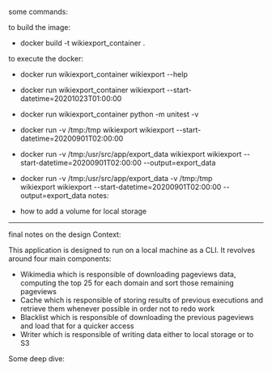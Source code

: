 some commands:

to build the image:
* docker build -t wikiexport_container .

to execute the docker:

* docker run wikiexport_container wikiexport --help
* docker run wikiexport_container wikiexport --start-datetime=20201023T01:00:00
* docker run wikiexport_container python -m unitest -v

* docker run -v /tmp:/tmp wikiexport wikiexport --start-datetime=20200901T02:00:00 
* docker run -v /tmp:/usr/src/app/export_data wikiexport wikiexport --start-datetime=20200901T02:00:00 --output=export_data
* docker run -v /tmp:/usr/src/app/export_data -v /tmp:/tmp \
wikiexport wikiexport --start-datetime=20200901T02:00:00 --output=export_data
notes:
* how to add a volume for local storage
-----------------------------------------
final notes on the design
Context:

This application is designed to run on a local machine as a CLI. It revolves around four main components:

* Wikimedia which is responsible of downloading pageviews data, computing the top 25 for each domain and sort those remaining pageviews
* Cache which is responsible of storing results of previous executions and retrieve them whenever possible in order not to redo work
* Blacklist which is responsible of downloading the previous pageviews and load that for a quicker access
* Writer which is responsible of writing data either to local storage or to S3

Some deep dive:
